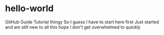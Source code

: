 # hello-world
GitHub Guide Tutorial thingy
So I guess I have to start here first
Just started and am still new to all this
hope I don't get overwhelmed to quickly
